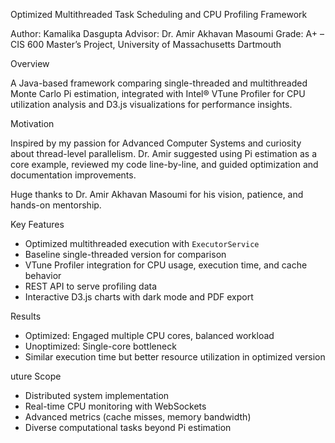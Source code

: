 
Optimized Multithreaded Task Scheduling and CPU Profiling Framework

Author: Kamalika Dasgupta
Advisor: Dr. Amir Akhavan Masoumi
Grade: A+ – CIS 600 Master’s Project, University of Massachusetts Dartmouth

Overview

A Java-based framework comparing single-threaded and multithreaded Monte Carlo Pi estimation, integrated with Intel® VTune Profiler for CPU utilization analysis and D3.js visualizations for performance insights.

Motivation

Inspired by my passion for Advanced Computer Systems and curiosity about thread-level parallelism. Dr. Amir suggested using Pi estimation as a core example, reviewed my code line-by-line, and guided optimization and documentation improvements.

Huge thanks to Dr. Amir Akhavan Masoumi for his vision, patience, and hands-on mentorship.


Key Features

* Optimized multithreaded execution with `ExecutorService`
* Baseline single-threaded version for comparison
* VTune Profiler integration for CPU usage, execution time, and cache behavior
* REST API to serve profiling data
* Interactive D3.js charts with dark mode and PDF export

Results

* Optimized: Engaged multiple CPU cores, balanced workload
* Unoptimized: Single-core bottleneck
* Similar execution time but better resource utilization in optimized version

uture Scope

* Distributed system implementation
* Real-time CPU monitoring with WebSockets
* Advanced metrics (cache misses, memory bandwidth)
* Diverse computational tasks beyond Pi estimation




